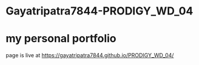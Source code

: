 # Gayatripatra7844-PRODIGY_WD_04
# my personal portfolio 
page is live at 
https://gayatripatra7844.github.io/PRODIGY_WD_04/
